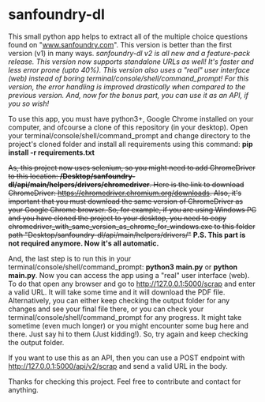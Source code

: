 # sanfoundry-dl

This small python app helps to extract all of the multiple choice questions found on "www.sanfoundry.com". This version is better than the first version (v1) in many ways.
<em>sanfoundry-dl v2 is all new and a feature-pack release. This version now supports standalone URLs as well! It's faster and less error prone (upto 40%). This version also uses a "real" user interface (web) instead of boring terminal/console/shell/command_prompt! For this version, the error handling is improved drastically when compared to the previous version. And, now for the bonus part, you can use it as an API, if you so wish!</em>

To use this app, you must have python3+, Google Chrome installed on your computer, and ofcourse a clone of this repository (in your desktop).
Open your terminal/console/shell/command_prompt and change directory to the project's cloned folder and install all requirements using this command: <b>pip install -r requirements.txt</b>

~~As, this project now uses selenium, so you might need to add ChromeDriver to this location: <b>/Desktop/sanfoundry-dl/api/main/helpers/drivers/chromedriver</b>.
Here is the link to download ChromeDriver: <a href="https://chromedriver.chromium.org/downloads">https://chromedriver.chromium.org/downloads</a>. Also, it's important that you must download the same version of ChromeDriver as your Google Chrome browser.
So, for example, if you are using Windows PC and you have cloned the project to your desktop, you need to copy chromedriver_with_same_version_as_chrome_for_windows.exe to this folder path "Desktop/sanfoundry-dl/api/main/helpers/drivers/"~~ <b>P.S. This part is not required anymore. Now it's all automatic.</b>

And, the last step is to run this in your terminal/console/shell/command_prompt: <b>python3 main.py</b> or <b>python main.py</b>. Now you can access the app using a "real" user interface (web). To do that open any browser and go to <a href="[https://chromedriver.chromium.org/downloads](http://127.0.0.1:5000/scrap)">http://127.0.0.1:5000/scrap</a> and enter a valid URL. It will take some time and it will download the PDF file. Alternatively, you can either keep checking the output folder for any changes and see your final file there, or you can check your terminal/console/shell/command_prompt for any progress. It might take sometime (even much longer) or you might encounter some bug here and there. Just say hi to them (Just kidding!). So, try again and keep checking the output folder.

If you want to use this as an API, then you can use a POST endpoint with http://127.0.0.1:5000/api/v2/scrap and send a valid URL in the body.

Thanks for checking this project. Feel free to contribute and contact for anything.
